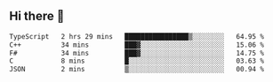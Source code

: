 ## Hi there 👋

 <!--START_SECTION:waka-->

```txt
TypeScript   2 hrs 29 mins   ████████████████▒░░░░░░░░   64.95 %
C++          34 mins         ███▓░░░░░░░░░░░░░░░░░░░░░   15.06 %
F#           34 mins         ███▓░░░░░░░░░░░░░░░░░░░░░   14.75 %
C            8 mins          █░░░░░░░░░░░░░░░░░░░░░░░░   03.63 %
JSON         2 mins          ▒░░░░░░░░░░░░░░░░░░░░░░░░   00.94 %
```

<!--END_SECTION:waka-->

<!--
**ValentinRapp/ValentinRapp** is a ✨ _special_ ✨ repository because its `README.md` (this file) appears on your GitHub profile.

Here are some ideas to get you started:

- 🔭 I’m currently working on ...
- 🌱 I’m currently learning ...
- 👯 I’m looking to collaborate on ...
- 🤔 I’m looking for help with ...
- 💬 Ask me about ...
- 📫 How to reach me: ...
- 😄 Pronouns: ...
- ⚡ Fun fact: ...
-->
